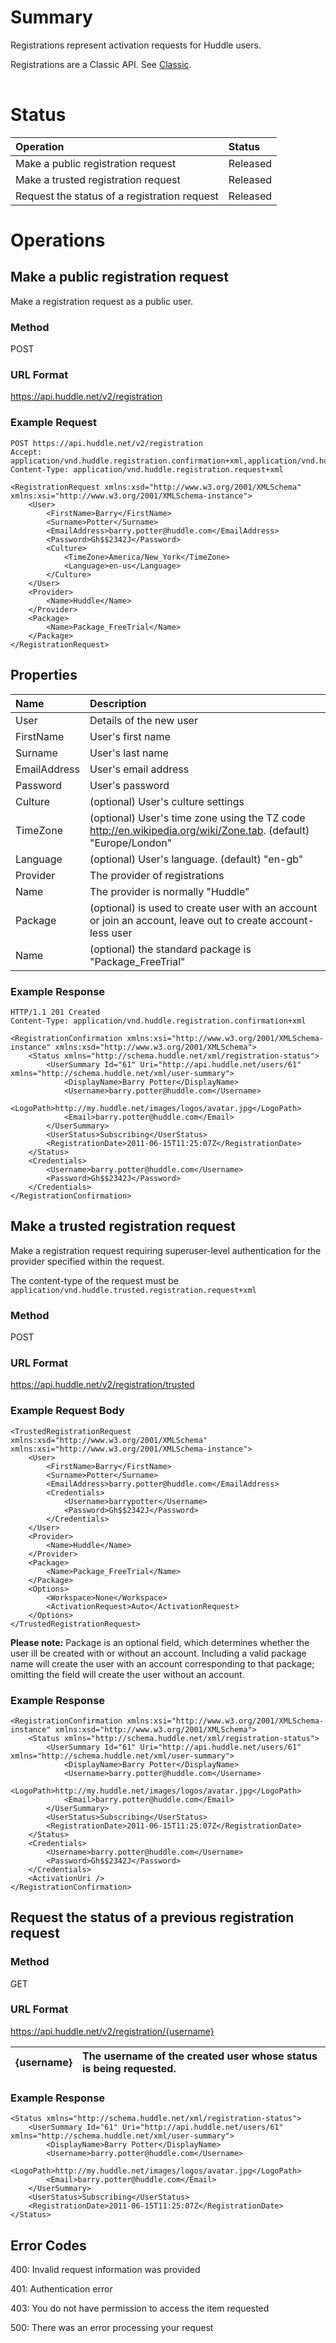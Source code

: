 # Summary #

Registrations represent activation requests for Huddle users.

Registrations are a Classic API. See [Classic](Classic).

|  |
|:-|

# Status #
| **Operation** | **Status** |
|:--------------|:-----------|
|Make a public registration request|Released    |
|Make a trusted registration request|Released    |
|Request the status of a registration request|Released    |

# Operations #


## Make a public registration request ##

Make a registration request as a public user.

### Method ###
POST

### URL Format ###
https://api.huddle.net/v2/registration

### Example Request ###
```
POST https://api.huddle.net/v2/registration
Accept: application/vnd.huddle.registration.confirmation+xml,application/vnd.huddle.error+xml
Content-Type: application/vnd.huddle.registration.request+xml
```
```
<RegistrationRequest xmlns:xsd="http://www.w3.org/2001/XMLSchema" xmlns:xsi="http://www.w3.org/2001/XMLSchema-instance">
    <User>
        <FirstName>Barry</FirstName>
        <Surname>Potter</Surname>
        <EmailAddress>barry.potter@huddle.com</EmailAddress>
        <Password>Gh$$2342J</Password>
        <Culture>
            <TimeZone>America/New_York</TimeZone>
            <Language>en-us</Language>
        </Culture>
    </User>
    <Provider>
        <Name>Huddle</Name>
    </Provider>
    <Package>
        <Name>Package_FreeTrial</Name>
    </Package>
</RegistrationRequest>
```

## Properties ##

| **Name** | **Description** |
|:---------|:----------------|
| User     | Details of the new user |
| FirstName | User's first name |
| Surname  | User's last name |
| EmailAddress | User's email address |
| Password | User's password |
| Culture  | (optional) User's culture settings |
| TimeZone | (optional) User's time zone using the TZ code http://en.wikipedia.org/wiki/Zone.tab. (default) "Europe/London" |
| Language | (optional) User's language. (default) "en-gb"|
| Provider | The provider of registrations |
| Name     | The provider is normally "Huddle" |
| Package  | (optional) is used to create user with an account or join an account, leave out to create account-less user |
| Name     | (optional) the standard package is "Package\_FreeTrial"  |

### Example Response ###
```
HTTP/1.1 201 Created
Content-Type: application/vnd.huddle.registration.confirmation+xml
```
```
<RegistrationConfirmation xmlns:xsi="http://www.w3.org/2001/XMLSchema-instance" xmlns:xsd="http://www.w3.org/2001/XMLSchema">
    <Status xmlns="http://schema.huddle.net/xml/registration-status">
        <UserSummary Id="61" Uri="http://api.huddle.net/users/61" xmlns="http://schema.huddle.net/xml/user-summary">
            <DisplayName>Barry Potter</DisplayName>
            <Username>barry.potter@huddle.com</Username>
            <LogoPath>http://my.huddle.net/images/logos/avatar.jpg</LogoPath>
            <Email>barry.potter@huddle.com</Email>
        </UserSummary>
        <UserStatus>Subscribing</UserStatus>
        <RegistrationDate>2011-06-15T11:25:07Z</RegistrationDate>
    </Status>
    <Credentials>
        <Username>barry.potter@huddle.com</Username>
        <Password>Gh$$2342J</Password>
    </Credentials>
</RegistrationConfirmation>
```


## Make a trusted registration request ##

Make a registration request requiring superuser-level authentication for the provider specified within the request.

The content-type of the request must be `application/vnd.huddle.trusted.registration.request+xml`

### Method ###
POST

### URL Format ###
https://api.huddle.net/v2/registration/trusted

### Example Request Body ###
```
<TrustedRegistrationRequest xmlns:xsd="http://www.w3.org/2001/XMLSchema" xmlns:xsi="http://www.w3.org/2001/XMLSchema-instance">
    <User>
        <FirstName>Barry</FirstName>
        <Surname>Potter</Surname>
        <EmailAddress>barry.potter@huddle.com</EmailAddress>
        <Credentials>
            <Username>barrypotter</Username>
            <Password>Gh$$2342J</Password>
        </Credentials>
    </User>
    <Provider>
        <Name>Huddle</Name>
    </Provider>
    <Package>
        <Name>Package_FreeTrial</Name>
    </Package>
    <Options>
        <Workspace>None</Workspace>
        <ActivationRequest>Auto</ActivationRequest>
    </Options>
</TrustedRegistrationRequest>
```

**Please note:** Package is an optional field, which determines whether the user ill be created with or without an account. Including a valid package name will create the user with an account corresponding to that package; omitting the field will create the user without an account.

### Example Response ###
```
<RegistrationConfirmation xmlns:xsi="http://www.w3.org/2001/XMLSchema-instance" xmlns:xsd="http://www.w3.org/2001/XMLSchema">
    <Status xmlns="http://schema.huddle.net/xml/registration-status">
        <UserSummary Id="61" Uri="http://api.huddle.net/users/61" xmlns="http://schema.huddle.net/xml/user-summary">
            <DisplayName>Barry Potter</DisplayName>
            <Username>barry.potter@huddle.com</Username>
            <LogoPath>http://my.huddle.net/images/logos/avatar.jpg</LogoPath>
            <Email>barry.potter@huddle.com</Email>
        </UserSummary>
        <UserStatus>Subscribing</UserStatus>
        <RegistrationDate>2011-06-15T11:25:07Z</RegistrationDate>
    </Status>
    <Credentials>
        <Username>barry.potter@huddle.com</Username>
        <Password>Gh$$2342J</Password>
    </Credentials>
    <ActivationUri />
</RegistrationConfirmation>
```


## Request the status of a previous registration request ##

### Method ###
GET

### URL Format ###
https://api.huddle.net/v2/registration/{username}

|{username} |The username of the created user whose status is being requested.|
|:----------|:----------------------------------------------------------------|

### Example Response ###
```
<Status xmlns="http://schema.huddle.net/xml/registration-status">
    <UserSummary Id="61" Uri="http://api.huddle.net/users/61" xmlns="http://schema.huddle.net/xml/user-summary">
        <DisplayName>Barry Potter</DisplayName>
        <Username>barry.potter@huddle.com</Username>
        <LogoPath>http://my.huddle.net/images/logos/avatar.jpg</LogoPath>
        <Email>barry.potter@huddle.com</Email>
    </UserSummary>
    <UserStatus>Subscribing</UserStatus>
    <RegistrationDate>2011-06-15T11:25:07Z</RegistrationDate>
</Status>
```

## Error Codes ##
400: Invalid request information was provided

401: Authentication error

403: You do not have permission to access the item requested

500: There was an error processing your request
